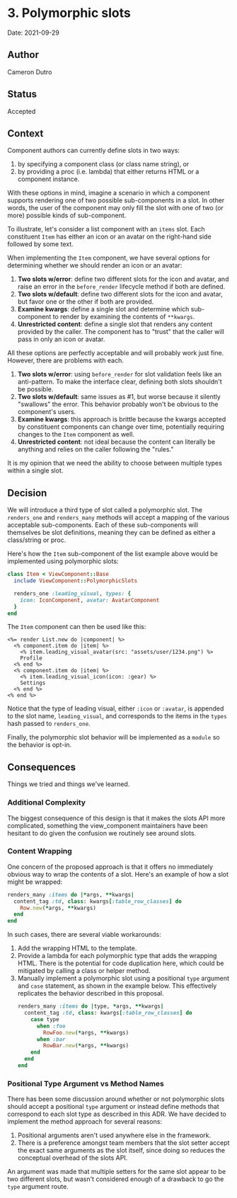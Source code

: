 # 3. Polymorphic slots

Date: 2021-09-29

## Author

Cameron Dutro

## Status

Accepted

## Context

Component authors can currently define slots in two ways:

1. by specifying a component class (or class name string), or
1. by providing a proc (i.e. lambda) that either returns HTML or a component instance.

With these options in mind, imagine a scenario in which a component supports rendering one of two possible sub-components in a slot. In other words, the user of the component may only fill the slot with one of two (or more) possible kinds of sub-component.

To illustrate, let's consider a list component with an `items` slot. Each constituent `Item` has either an icon or an avatar on the right-hand side followed by some text.

When implementing the `Item` component, we have several options for determining whether we should render an icon or an avatar:

1. **Two slots w/error**: define two different slots for the icon and avatar, and raise an error in the `before_render` lifecycle method if both are defined.
1. **Two slots w/default**: define two different slots for the icon and avatar, but favor one or the other if both are provided.
1. **Examine kwargs**: define a single slot and determine which sub-component to render by examining the contents of `**kwargs`.
1. **Unrestricted content**: define a single slot that renders any content provided by the caller. The component has to "trust" that the caller will pass in only an icon or avatar.

All these options are perfectly acceptable and will probably work just fine. However, there are problems with each.

1. **Two slots w/error**: using `before_render` for slot validation feels like an anti-pattern. To make the interface clear, defining both slots shouldn't be possible.
1. **Two slots w/default**: same issues as #1, but worse because it silently "swallows" the error. This behavior probably won't be obvious to the component's users.
1. **Examine kwargs**: this approach is brittle because the kwargs accepted by constituent components can change over time, potentially requiring changes to the `Item` component as well.
1. **Unrestricted content**: not ideal because the content can literally be anything and relies on the caller following the "rules."

It is my opinion that we need the ability to choose between multiple types within a single slot.

## Decision

We will introduce a third type of slot called a polymorphic slot. The `renders_one` and `renders_many` methods will accept a mapping of the various acceptable sub-components. Each of these sub-components will themselves be slot definitions, meaning they can be defined as either a class/string or proc.

Here's how the `Item` sub-component of the list example above would be implemented using polymorphic slots:

```ruby
class Item < ViewComponent::Base
  include ViewComponent::PolymorphicSlots

  renders_one :leading_visual, types: {
    icon: IconComponent, avatar: AvatarComponent
  }
end
```

The `Item` component can then be used like this:

```html+erb
<%= render List.new do |component| %>
  <% component.item do |item| %>
    <% item.leading_visual_avatar(src: "assets/user/1234.png") %>
    Profile
  <% end %>
  <% component.item do |item| %>
    <% item.leading_visual_icon(icon: :gear) %>
    Settings
  <% end %>
<% end %>
```

Notice that the type of leading visual, either `:icon` or `:avatar`, is appended to the slot name, `leading_visual`, and corresponds to the items in the `types` hash passed to `renders_one`.

Finally, the polymorphic slot behavior will be implemented as a `module` so the behavior is opt-in.

## Consequences

Things we tried and things we've learned.

### Additional Complexity

The biggest consequence of this design is that it makes the slots API more complicated, something the view_component maintainers have been hesitant to do given the confusion we routinely see around slots.

### Content Wrapping

One concern of the proposed approach is that it offers no immediately obvious way to wrap the contents of a slot. Here's an example of how a slot might be wrapped:

```ruby
renders_many :items do |*args, **kwargs|
  content_tag :td, class: kwargs[:table_row_classes] do
    Row.new(*args, **kwargs)
  end
end
```

In such cases, there are several viable workarounds:

1. Add the wrapping HTML to the template.
1. Provide a lambda for each polymorphic type that adds the wrapping HTML. There is the potential for code duplication here, which could be mitigated by calling a class or helper method.
1. Manually implement a polymorphic slot using a positional `type` argument and `case` statement, as shown in the example below. This effectively replicates the behavior described in this proposal.
    ```ruby
    renders_many :items do |type, *args, **kwargs|
      content_tag :td, class: kwargs[:table_row_classes] do
        case type
          when :foo
            RowFoo.new(*args, **kwargs)
          when :bar
            RowBar.new(*args, **kwargs)
        end
      end
    end
    ```

### Positional Type Argument vs Method Names

There has been some discussion around whether or not polymorphic slots should accept a positional `type` argument or instead define methods that correspond to each slot type as described in this ADR. We have decided to implement the method approach for several reasons:

1. Positional arguments aren't used anywhere else in the framework.
1. There is a preference amongst team members that the slot setter accept the exact same arguments as the slot itself, since doing so reduces the conceptual overhead of the slots API.

An argument was made that multiple setters for the same slot appear to be two different slots, but wasn't considered enough of a drawback to go the `type` argument route.
